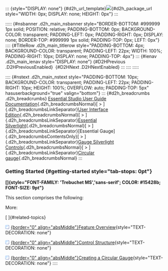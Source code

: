 ::: {style="DISPLAY: none"}
[](ms-xhelp:///?Id=d2h_url_template){#d2h_url_template}![](!package_url!){#d2h_package_url style="WIDTH: 0px; DISPLAY: none; HEIGHT: 0px"}
:::

::::: {#nsbanner .d2h_main_nsbanner style="BORDER-BOTTOM: #999999 1px solid; POSITION: relative; PADDING-BOTTOM: 0px; BACKGROUND-COLOR: transparent; PADDING-LEFT: 0px; PADDING-RIGHT: 0px; DISPLAY: none; BORDER-TOP: #999999 1px solid; PADDING-TOP: 0px; LEFT: 0px"}
:::: {#TitleRow .d2h_main_titlerow style="PADDING-BOTTOM: 4px; BACKGROUND-COLOR: transparent; PADDING-LEFT: 22px; WIDTH: 100%; PADDING-RIGHT: 10px; DISPLAY: none; PADDING-TOP: 4px"}
::: {#ienav .d2h_main_ienav style="DISPLAY: none"}
[](ms-xhelp:///?Id=726ce58b-15c5-422a-9a75-2db734c9ca34){#D2HPrevious .D2HPreviousEnabled}  [](ms-xhelp:///?Id=b316ee8f-f5a7-45b6-a9f5-0f5e2f37c4aa){#D2HNext .D2HNextEnabled}
:::
::::
:::::

:::: {#nstext .d2h_main_nstext style="PADDING-BOTTOM: 10px; BACKGROUND-COLOR: transparent; PADDING-LEFT: 22px; PADDING-RIGHT: 10px; HEIGHT: 100%; OVERFLOW: auto; PADDING-TOP: 5px" hasuserbackground="true" valign="bottom"}
::: {#d2h_breadcrumbs .d2h_breadcrumbs}
[Essential Studio User Guide Documentation](ms-xhelp:///?Id=12457748-09e3-4d74-a240-8e049cedf030){.d2h_breadcrumbsNormal}[ \> ]{.d2h_breadcrumbsLinkSeparator}[User Interface Edition](ms-xhelp:///?Id=c29296b7-531c-413b-a0ec-488ca1f7f669){.d2h_breadcrumbsNormal}[ \> ]{.d2h_breadcrumbsLinkSeparator}[Essential Silverlight](ms-xhelp:///?Id=66221bd1-ba2e-43c2-94a7-618f50e01d24){.d2h_breadcrumbsNormal}[ \> ]{.d2h_breadcrumbsLinkSeparator}[Essential Gauge]{.d2h_breadcrumbsContentsOnly}[ \> ]{.d2h_breadcrumbsLinkSeparator}[Gauge Silverlight Controls](ms-xhelp:///?Id=2aa30536-8fa9-44cb-86d8-9b0ebe0ae319){.d2h_breadcrumbsNormal}[ \> ]{.d2h_breadcrumbsLinkSeparator}[Circular gauge](ms-xhelp:///?Id=726ce58b-15c5-422a-9a75-2db734c9ca34){.d2h_breadcrumbsNormal}
:::

### Getting Started {#getting-started style="tab-stops: 0pt"}

**[]{style="FONT-FAMILY: 'Trebuchet MS','sans-serif'; COLOR: #15428b; FONT-SIZE: 9pt"}** 

This section comprises the following:

More:

[ ]{#related-topics}

[![](button.gif){border="0" align="absMiddle"}Feature Overview](ms-xhelp:///?Id=c9e2c048-dcb3-488f-9c82-e139781ac650){style="TEXT-DECORATION: none"}

[![](button.gif){border="0" align="absMiddle"}Control Structure](ms-xhelp:///?Id=454a64eb-d24e-4112-b574-24e3d5bfeb0c){style="TEXT-DECORATION: none"}

[![](button.gif){border="0" align="absMiddle"}Creating a Circular Gauge](ms-xhelp:///?Id=d85622a4-2374-422a-ac5e-afb3e79a70b2){style="TEXT-DECORATION: none"}
::::
